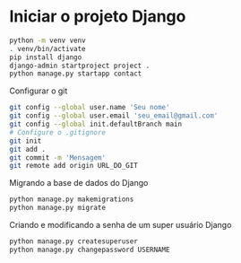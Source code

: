 # Iniciar o projeto Django

```bash
python -m venv venv
. venv/bin/activate
pip install django
django-admin startproject project .
python manage.py startapp contact
```

Configurar o git

```bash
git config --global user.name 'Seu nome'
git config --global user.email 'seu_email@gmail.com'
git config --global init.defaultBranch main
# Configure o .gitignore
git init
git add .
git commit -m 'Mensagem'
git remote add origin URL_DO_GIT
```

Migrando a base de dados do Django

```bash
python manage.py makemigrations
python manage.py migrate
```

Criando e modificando a senha de um super usuário Django

```bash
python manage.py createsuperuser
python manage.py changepassword USERNAME
```
